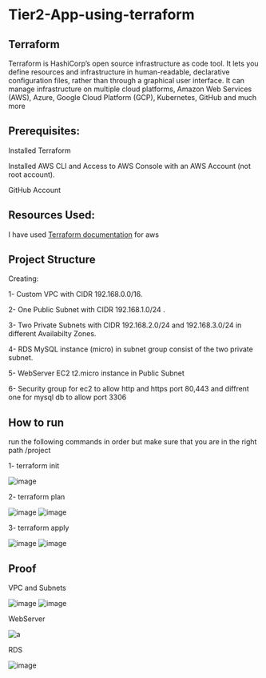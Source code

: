 # Tier2-App-using-terraform

## Terraform
Terraform is HashiCorp’s open source infrastructure as code tool. It lets you define resources and infrastructure in human-readable, declarative configuration files, 
rather than through a graphical user interface. It can manage infrastructure on multiple cloud platforms, Amazon Web Services (AWS), Azure, Google Cloud Platform (GCP),
Kubernetes, GitHub and much more

## Prerequisites:
Installed Terraform

Installed AWS CLI and Access to AWS Console with an AWS Account (not root account).

GitHub Account

## Resources Used:
I have used [Terraform documentation](https://registry.terraform.io/providers/hashicorp/aws/latest/docs) for aws 

## Project Structure

Creating:

1- Custom VPC with CIDR 192.168.0.0/16.

2- One Public Subnet with CIDR 192.168.1.0/24 .

3- Two Private Subnets with CIDR 192.168.2.0/24 and 192.168.3.0/24 in different Availabilty Zones.

4- RDS MySQL instance (micro) in subnet group consist of the two private subnet.

5- WebServer EC2 t2.micro instance in Public Subnet 

6- Security group for ec2 to allow http and https port 80,443 and diffrent one for mysql db to allow port 3306 

## How to run

run the following commands in order but make sure that you are in the right path 
/project

1- terraform init

![image](https://user-images.githubusercontent.com/122731503/222960295-7066fe8f-321f-46c0-a638-158e4ac2127e.png)

2- terraform plan

![image](https://user-images.githubusercontent.com/122731503/222960334-09bfbe5b-b65a-4d8b-80b8-7384c7274914.png)
![image](https://user-images.githubusercontent.com/122731503/222960578-2df8711d-f743-4bd8-a796-43457fc5c74e.png)

3- terraform apply

![image](https://user-images.githubusercontent.com/122731503/222960607-d90b68d8-6eb2-488b-8019-34ad11ab412c.png)
![image](https://user-images.githubusercontent.com/122731503/222960634-b5545d72-4ffc-43c9-a04f-13963062bfd5.png)




## Proof

VPC and Subnets

![image](https://user-images.githubusercontent.com/122731503/222960951-d4183394-d180-40de-b379-5ed13147ed7c.png)
![image](https://user-images.githubusercontent.com/122731503/222960763-a0128830-b725-4d66-a2e1-fc8af87db6e5.png)

WebServer

![a](https://user-images.githubusercontent.com/122731503/222960416-1d859978-fd52-4043-b7dc-b8ea35d015ff.JPG)

RDS

![image](https://user-images.githubusercontent.com/122731503/222960838-de1cbe41-aa41-4bb1-969d-396521c9b5ad.png)




